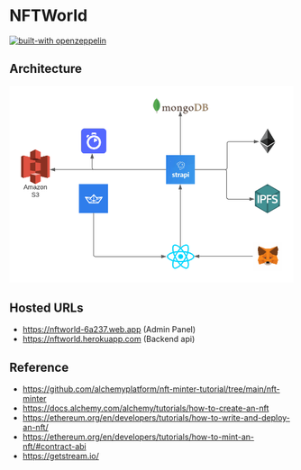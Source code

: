 # NFTWorld
[![built-with openzeppelin](https://img.shields.io/badge/built%20with-OpenZeppelin-3677FF)](https://docs.openzeppelin.com/)

## Architecture

![Architecture](architecture.png)

## Hosted URLs
- https://nftworld-6a237.web.app (Admin Panel)
- https://nftworld.herokuapp.com (Backend api)

## Reference
- https://github.com/alchemyplatform/nft-minter-tutorial/tree/main/nft-minter
- https://docs.alchemy.com/alchemy/tutorials/how-to-create-an-nft
- https://ethereum.org/en/developers/tutorials/how-to-write-and-deploy-an-nft/
- https://ethereum.org/en/developers/tutorials/how-to-mint-an-nft/#contract-abi
- https://getstream.io/